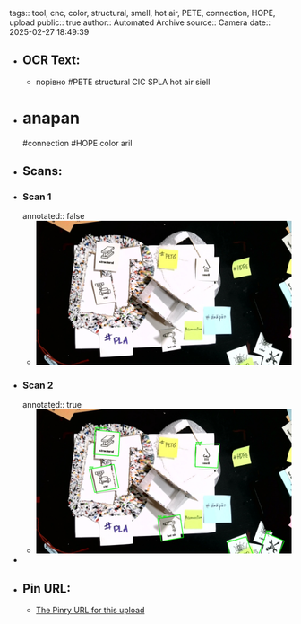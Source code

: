 tags:: tool, cnc, color, structural, smell, hot air, PETE, connection, HOPE, upload
public:: true
author:: Automated Archive
source:: Camera
date:: 2025-02-27 18:49:39

- ## OCR Text:
	- порівно
	  #PETE
	  structural
	  CIC
	  SPLA
	  hot air
	  siell
- # anapan
   #connection
   #HOPE
   color
   aril
- ## Scans:
- ### Scan 1
  annotated:: false
	- ![./assets/scans/2025-02-27T18-49-39-6031.jpg](./assets/scans/2025-02-27T18-49-39-6031.jpg)
- ### Scan 2
  annotated:: true
	- ![./assets/scans/2025-02-27T18-49-39-6267.jpg](./assets/scans/2025-02-27T18-49-39-6267.jpg)
-
- ## Pin URL:
	- [The Pinry URL for this upload](https://pinry.petau.net/pins/221/)